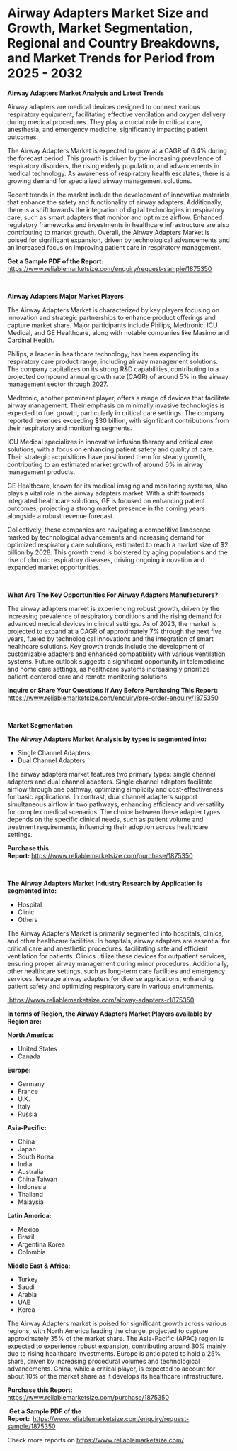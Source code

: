 <p><h1>Airway Adapters Market Size and Growth, Market Segmentation, Regional and Country Breakdowns, and Market Trends for Period from 2025 -  2032</h1></p><p><strong>Airway Adapters Market Analysis and Latest Trends</strong></p>
<p><p>Airway adapters are medical devices designed to connect various respiratory equipment, facilitating effective ventilation and oxygen delivery during medical procedures. They play a crucial role in critical care, anesthesia, and emergency medicine, significantly impacting patient outcomes.</p><p>The Airway Adapters Market is expected to grow at a CAGR of 6.4% during the forecast period. This growth is driven by the increasing prevalence of respiratory disorders, the rising elderly population, and advancements in medical technology. As awareness of respiratory health escalates, there is a growing demand for specialized airway management solutions.</p><p>Recent trends in the market include the development of innovative materials that enhance the safety and functionality of airway adapters. Additionally, there is a shift towards the integration of digital technologies in respiratory care, such as smart adapters that monitor and optimize airflow. Enhanced regulatory frameworks and investments in healthcare infrastructure are also contributing to market growth. Overall, the Airway Adapters Market is poised for significant expansion, driven by technological advancements and an increased focus on improving patient care in respiratory management.</p></p>
<p><strong>Get a Sample PDF of the Report:&nbsp;</strong> <a href="https://www.reliablemarketsize.com/enquiry/request-sample/1875350?utm_campaign=3097&utm_medium=2&utm_source=Github&utm_content=ia&utm_term=04032025&utm_id=airway-adapters">https://www.reliablemarketsize.com/enquiry/request-sample/1875350</a></p>
<p>&nbsp;</p>
<p><strong>Airway Adapters Major Market Players</strong></p>
<p><p>The Airway Adapters Market is characterized by key players focusing on innovation and strategic partnerships to enhance product offerings and capture market share. Major participants include Philips, Medtronic, ICU Medical, and GE Healthcare, along with notable companies like Masimo and Cardinal Health.</p><p>Philips, a leader in healthcare technology, has been expanding its respiratory care product range, including airway management solutions. The company capitalizes on its strong R&D capabilities, contributing to a projected compound annual growth rate (CAGR) of around 5% in the airway management sector through 2027.</p><p>Medtronic, another prominent player, offers a range of devices that facilitate airway management. Their emphasis on minimally invasive technologies is expected to fuel growth, particularly in critical care settings. The company reported revenues exceeding $30 billion, with significant contributions from their respiratory and monitoring segments.</p><p>ICU Medical specializes in innovative infusion therapy and critical care solutions, with a focus on enhancing patient safety and quality of care. Their strategic acquisitions have positioned them for steady growth, contributing to an estimated market growth of around 6% in airway management products.</p><p>GE Healthcare, known for its medical imaging and monitoring systems, also plays a vital role in the airway adapters market. With a shift towards integrated healthcare solutions, GE is focused on enhancing patient outcomes, projecting a strong market presence in the coming years alongside a robust revenue forecast.</p><p>Collectively, these companies are navigating a competitive landscape marked by technological advancements and increasing demand for optimized respiratory care solutions, estimated to reach a market size of $2 billion by 2028. This growth trend is bolstered by aging populations and the rise of chronic respiratory diseases, driving ongoing innovation and expanded market opportunities.</p></p>
<p>&nbsp;</p>
<p><strong>What Are The Key Opportunities For Airway Adapters Manufacturers?</strong></p>
<p><p>The airway adapters market is experiencing robust growth, driven by the increasing prevalence of respiratory conditions and the rising demand for advanced medical devices in clinical settings. As of 2023, the market is projected to expand at a CAGR of approximately 7% through the next five years, fueled by technological innovations and the integration of smart healthcare solutions. Key growth trends include the development of customizable adapters and enhanced compatibility with various ventilation systems. Future outlook suggests a significant opportunity in telemedicine and home care settings, as healthcare systems increasingly prioritize patient-centered care and remote monitoring solutions.</p></p>
<p><strong>Inquire or Share Your Questions If Any Before Purchasing This Report:</strong> <a href="https://www.reliablemarketsize.com/enquiry/pre-order-enquiry/1875350?utm_campaign=3097&utm_medium=2&utm_source=Github&utm_content=ia&utm_term=04032025&utm_id=airway-adapters">https://www.reliablemarketsize.com/enquiry/pre-order-enquiry/1875350</a></p>
<p>&nbsp;</p>
<p><strong>Market Segmentation</strong></p>
<p><strong>The Airway Adapters Market Analysis by types is segmented into:</strong></p>
<p><ul><li>Single Channel Adapters</li><li>Dual Channel Adapters</li></ul></p>
<p><p>The airway adapters market features two primary types: single channel adapters and dual channel adapters. Single channel adapters facilitate airflow through one pathway, optimizing simplicity and cost-effectiveness for basic applications. In contrast, dual channel adapters support simultaneous airflow in two pathways, enhancing efficiency and versatility for complex medical scenarios. The choice between these adapter types depends on the specific clinical needs, such as patient volume and treatment requirements, influencing their adoption across healthcare settings.</p></p>
<p><strong>Purchase this Report:&nbsp;</strong><a href="https://www.reliablemarketsize.com/purchase/1875350?utm_campaign=3097&utm_medium=2&utm_source=Github&utm_content=ia&utm_term=04032025&utm_id=airway-adapters">https://www.reliablemarketsize.com/purchase/1875350</a></p>
<p>&nbsp;</p>
<p><strong>The Airway Adapters Market Industry Research by Application is segmented into:</strong></p>
<p><ul><li>Hospital</li><li>Clinic</li><li>Others</li></ul></p>
<p><p>The Airway Adapters Market is primarily segmented into hospitals, clinics, and other healthcare facilities. In hospitals, airway adapters are essential for critical care and anesthetic procedures, facilitating safe and efficient ventilation for patients. Clinics utilize these devices for outpatient services, ensuring proper airway management during minor procedures. Additionally, other healthcare settings, such as long-term care facilities and emergency services, leverage airway adapters for diverse applications, enhancing patient safety and optimizing respiratory care in various environments.</p></p>
<p><a href="https://www.reliablemarketsize.com/airway-adapters-r1875350?utm_campaign=3097&utm_medium=2&utm_source=Github&utm_content=ia&utm_term=04032025&utm_id=airway-adapters">&nbsp;https://www.reliablemarketsize.com/airway-adapters-r1875350</a></p>
<p><strong>In terms of Region, the Airway Adapters Market Players available by Region are:</strong></p>
<p>
    <p> <strong> North America: </strong>
        <ul>
            <li>United States</li>
            <li>Canada</li>
        </ul>
        </p> 
    <p> <strong> Europe: </strong>
        <ul>
            <li>Germany</li>
            <li>France</li>
            <li>U.K.</li>
            <li>Italy</li>
            <li>Russia</li>
        </ul>
        </p> 
    <p> <strong> Asia-Pacific: </strong>
        <ul>
            <li>China</li>
            <li>Japan</li>
            <li>South Korea</li>
            <li>India</li>
            <li>Australia</li>
            <li>China Taiwan</li>
            <li>Indonesia</li>
            <li>Thailand</li>
            <li>Malaysia</li>
        </ul>
        </p> 
    <p> <strong> Latin America: </strong>
        <ul>
            <li>Mexico</li>
            <li>Brazil</li>
            <li>Argentina Korea</li>
            <li>Colombia</li>
        </ul>
        </p> 
    <p> <strong> Middle East & Africa: </strong>
        <ul>
            <li>Turkey</li>
            <li>Saudi</li>
            <li>Arabia</li>
            <li>UAE</li>
            <li>Korea</li>
        </ul>
    </p>
    </p>
<p><p>The Airway Adapters market is poised for significant growth across various regions, with North America leading the charge, projected to capture approximately 35% of the market share. The Asia-Pacific (APAC) region is expected to experience robust expansion, contributing around 30% mainly due to rising healthcare investments. Europe is anticipated to hold a 25% share, driven by increasing procedural volumes and technological advancements. China, while a critical player, is expected to account for about 10% of the market share as it develops its healthcare infrastructure.</p></p>
<p><strong>Purchase this Report: </strong><a href="https://www.reliablemarketsize.com/purchase/1875350?utm_campaign=3097&utm_medium=2&utm_source=Github&utm_content=ia&utm_term=04032025&utm_id=airway-adapters">https://www.reliablemarketsize.com/purchase/1875350</a></p>
<p>&nbsp;<strong>Get a Sample PDF of the Report:&nbsp;&nbsp;</strong><a href="https://www.reliablemarketsize.com/enquiry/request-sample/1875350?utm_campaign=3097&utm_medium=2&utm_source=Github&utm_content=ia&utm_term=04032025&utm_id=airway-adapters">https://www.reliablemarketsize.com/enquiry/request-sample/1875350</a></p>
<p><strong></strong></p>
<p>Check more reports on <a href="https://www.reliablemarketsize.com/?utm_campaign=3097&utm_medium=2&utm_source=Github&utm_content=ia&utm_term=04032025&utm_id=airway-adapters">https://www.reliablemarketsize.com/</a></p>